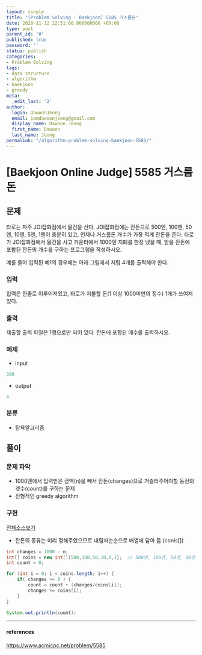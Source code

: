 ```yaml
---
layout: single
title: "[Problem Solving - Baekjoon] 5585 거스름돈"
date: 2020-11-12 22:51:00.000000000 +09:00
type: post
parent_id: '0'
published: true
password: ''
status: publish
categories:
- Problem Solving
tags:
- data structure
- algorithm
- baekjoon
- greedy
meta:
  _edit_last: '2'
author:
  login: DawoonJeong
  email: iamdawoonjeong@gmail.com
  display_name: Dawoon Jeong
  first_name: Dawoon
  last_name: Jeong
permalink: "/algorithm-problem-solving-baekjoon-5585/"
---
```

# [Baekjoon Online Judge] 5585 거스름돈

## 문제
타로는 자주 JOI잡화점에서 물건을 산다. JOI잡화점에는 잔돈으로 500엔, 100엔, 50엔, 10엔, 5엔, 1엔이 충분히 있고, 언제나 거스름돈 개수가 가장 적게 잔돈을 준다. 타로가 JOI잡화점에서 물건을 사고 카운터에서 1000엔 지폐를 한장 냈을 때, 받을 잔돈에 포함된 잔돈의 개수를 구하는 프로그램을 작성하시오.

예를 들어 입력된 예1의 경우에는 아래 그림에서 처럼 4개를 출력해야 한다.

### 입력
입력은 한줄로 이루어져있고, 타로가 지불할 돈(1 이상 1000미만의 정수) 1개가 쓰여져있다.

### 출력
제출할 출력 파일은 1행으로만 되어 있다. 잔돈에 포함된 매수를 출력하시오.

### 예제
- input

```java
380
```

- output

```java
4
```

### 분류
- 탐욕알고리즘

## 풀이

### 문제 파악
-  1000엔에서 입력받은 금액(n)을 빼서 잔돈(changes)으로 거슬러주어야할 동전의 갯수(count)를 구하는 문제
-  전형적인 greedy algorithm  


### 구현

[전체소스보기](https://github.com/iamdawoonjeong/java-datastructure-algorithm/blob/master/java-algorithm-problem-solving/src/baekjoon/problem5585/Main.java)


- 잔돈의 종류는 미리 정해주었으므로 내림차순순으로 배열에 담아 둠 (conis[])
```java
int changes = 1000 - n;
int[] coins = new int[]{500,100,50,10,5,1};  // 500엔, 100엔, 50엔, 10엔, 5엔, 1엔
int count = 0;

for (int i = 0; i < coins.length; i++) {
    if( changes >= 0 ) {
        count = count + (changes/coins[i]);
        changes %= coins[i];
    }
}

System.out.println(count);
```

---

#### references
<https://www.acmicpc.net/problem/5585>

